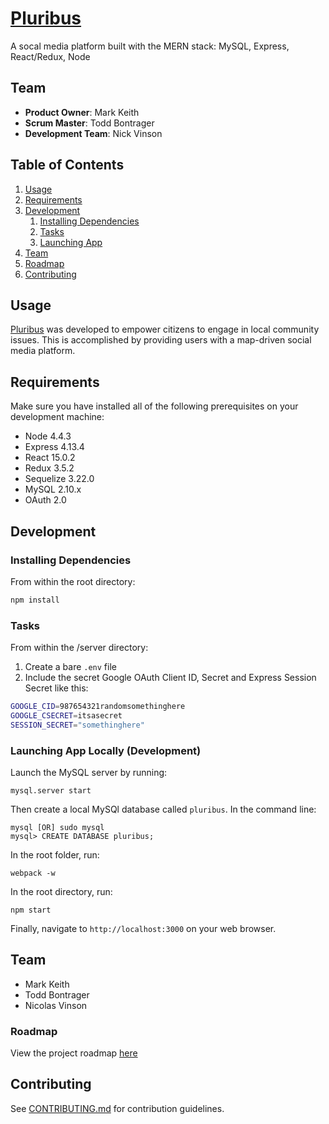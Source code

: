 # [Pluribus](https://pluribus-app.herokouapp.com)

A socal media platform built with the MERN stack: MySQL, Express, React/Redux, Node

## Team

  - __Product Owner__: Mark Keith
  - __Scrum Master__: Todd Bontrager
  - __Development Team__: Nick Vinson

## Table of Contents

1. [Usage](#usage)
1. [Requirements](#requirements)
1. [Development](#development)
    1. [Installing Dependencies](#installing-dependencies)
    1. [Tasks](#tasks)
    1. [Launching App](#launching-app)
1. [Team](#team)
1. [Roadmap](#roadmap)
1. [Contributing](#contributing)

## Usage <a id="usage"></a>

[Pluribus](https://pluribus-app.herokouapp.com) was developed to empower citizens to engage in local community issues. This is accomplished by providing users with a map-driven social media platform.

## Requirements <a id="requirements"></a>

 Make sure you have installed all of the following prerequisites on your development machine:

* Node 4.4.3
* Express 4.13.4
* React 15.0.2
* Redux 3.5.2
* Sequelize 3.22.0
* MySQL 2.10.x
* OAuth 2.0

## Development <a id="development"></a>

### Installing Dependencies <a id="installing-dependencies"></a>

From within the root directory:

```sh
npm install
```

### Tasks <a id="tasks"></a>

From within the /server directory:

1. Create a bare `.env` file
2. Include the secret Google OAuth Client ID, Secret and Express Session Secret like this:

```sh
GOOGLE_CID=987654321randomsomethinghere
GOOGLE_CSECRET=itsasecret
SESSION_SECRET="somethinghere"
```

### Launching App Locally (Development)

Launch the MySQL server by running:

```
mysql.server start
```

Then create a local MySQl database called `pluribus`.
In the command line:

```
mysql [OR] sudo mysql
mysql> CREATE DATABASE pluribus;
```

In the root folder, run:
```
webpack -w
``` 

In the root directory, run:

```
npm start
```

Finally, navigate to `http://localhost:3000` on your web browser.

## Team <a id="team"></a>

+ Mark Keith
+ Todd Bontrager
+ Nicolas Vinson


### Roadmap <a id="roadmap"></a>

View the project roadmap [here](https://github.com/buergerhackers/pluribus/issues)


## Contributing <a id="contributing"></a>

See [CONTRIBUTING.md](CONTRIBUTING.md) for contribution guidelines.
